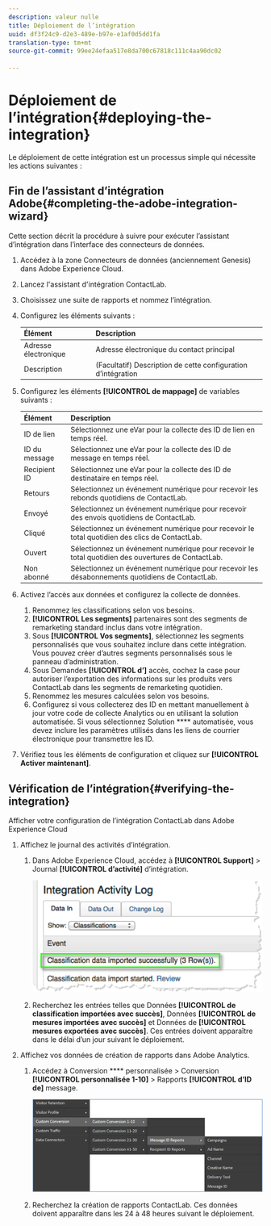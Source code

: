 ```yaml
---
description: valeur nulle
title: Déploiement de l’intégration
uuid: df3f24c9-d2e3-489e-b97e-e1af0d5dd1fa
translation-type: tm+mt
source-git-commit: 99ee24efaa517e8da700c67818c111c4aa90dc02

---
```



# Déploiement de l’intégration{#deploying-the-integration}

Le déploiement de cette intégration est un processus simple qui nécessite les actions suivantes :

## Fin de l’assistant d’intégration Adobe{#completing-the-adobe-integration-wizard}

Cette section décrit la procédure à suivre pour exécuter l’assistant d’intégration dans l’interface des connecteurs de données.

1. Accédez à la zone Connecteurs de données (anciennement Genesis) dans Adobe Experience Cloud.
1. Lancez l'assistant d'intégration ContactLab.
1. Choisissez une suite de rapports et nommez l’intégration.
1. Configurez les éléments suivants :

   | Élément | Description |
   |---|---|
   | Adresse électronique | Adresse électronique du contact principal |
   | Description | (Facultatif) Description de cette configuration d’intégration |

1. Configurez les éléments **[!UICONTROL de mappage]** de variables suivants :

   | Élément | Description |
   |---|---|
   | ID de lien | Sélectionnez une eVar pour la collecte des ID de lien en temps réel. |
   | ID du message | Sélectionnez une eVar pour la collecte des ID de message en temps réel. |
   | Recipient ID | Sélectionnez une eVar pour la collecte des ID de destinataire en temps réel. |
   | Retours | Sélectionnez un événement numérique pour recevoir les rebonds quotidiens de ContactLab. |
   | Envoyé | Sélectionnez un événement numérique pour recevoir des envois quotidiens de ContactLab. |
   | Cliqué | Sélectionnez un événement numérique pour recevoir le total quotidien des clics de ContactLab. |
   | Ouvert | Sélectionnez un événement numérique pour recevoir le total quotidien des ouvertures de ContactLab. |
   | Non abonné | Sélectionnez un événement numérique pour recevoir les désabonnements quotidiens de ContactLab. |

1. Activez l’accès aux données et configurez la collecte de données.
   1. Renommez les classifications selon vos besoins.
   1. **[!UICONTROL Les segments]** partenaires sont des segments de remarketing standard inclus dans votre intégration.
   1. Sous **[!UICONTROL Vos segments]**, sélectionnez les segments personnalisés que vous souhaitez inclure dans cette intégration. Vous pouvez créer d’autres segments personnalisés sous le panneau d’administration.
   1. Sous Demandes **[!UICONTROL d’]** accès, cochez la case pour autoriser l’exportation des informations sur les produits vers ContactLab dans les segments de remarketing quotidien.
   1. Renommez les mesures calculées selon vos besoins.
   1. Configurez si vous collecterez des ID en mettant manuellement à jour votre code de collecte Analytics ou en utilisant la solution automatisée. Si vous sélectionnez Solution **** automatisée, vous devez inclure les paramètres utilisés dans les liens de courrier électronique pour transmettre les ID.
1. Vérifiez tous les éléments de configuration et cliquez sur **[!UICONTROL Activer maintenant]**.

## Vérification de l’intégration{#verifying-the-integration}

Afficher votre configuration de l’intégration ContactLab dans Adobe Experience Cloud

1. Affichez le journal des activités d’intégration.
   1. Dans Adobe Experience Cloud, accédez à **[!UICONTROL Support]** &gt; Journal **[!UICONTROL d’activité]** d’intégration.

      ![](assets/integration_activity_log.png)

   1. Recherchez les entrées telles que Données **[!UICONTROL de classification importées avec succès]**, Données **[!UICONTROL de mesures importées avec succès]** et Données de **[!UICONTROL mesures exportées avec succès]**. Ces entrées doivent apparaître dans le délai d’un jour suivant le déploiement.
1. Affichez vos données de création de rapports dans Adobe Analytics.
   1. Accédez à Conversion **** personnalisée &gt; Conversion **[!UICONTROL personnalisée 1-10]** &gt; Rapports **[!UICONTROL d’ID de]** message.

      ![](assets/reporting.png)

   1. Recherchez la création de rapports ContactLab. Ces données doivent apparaître dans les 24 à 48 heures suivant le déploiement.
